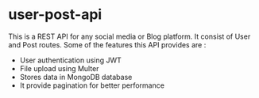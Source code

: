 # user-post-api
This is a REST API for any social media or Blog platform. It consist of User and Post routes. Some of the features this API provides are :
- User authentication using JWT
- File upload using Multer
- Stores data in MongoDB database
- It provide pagination for better performance
